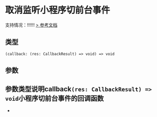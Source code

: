 # 取消监听小程序切前台事件
支持情况：!!!!!!
[> 参考文档
](https://developers.weixin.qq.com/miniprogram/dev/api/base/app/app-event/wx.offAppShow.html)
## 类型[​](offAppShow.html#类型)
```tsx
(callback: (res: CallbackResult) => void) => void
```

## 参数[​](offAppShow.html#参数)
参数类型说明callback`(res: CallbackResult) => void`小程序切前台事件的回调函数
- 
-
